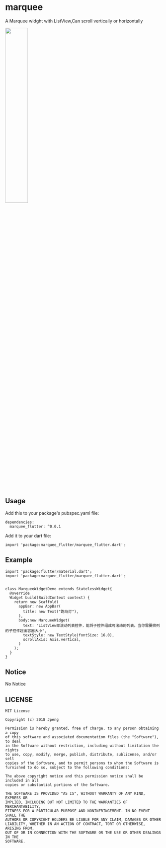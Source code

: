 # marquee

A Marquee widght with ListView,Can scroll vertically or horizontally

<img width="38%" height="38%" src="https://raw.githubusercontent.com/baoolong/PullToRefresh/master/demonstrationgif/20180814_142220.gif"/>

## Usage

Add this to your package's pubspec.yaml file:

	dependencies:
	  marquee_flutter: ^0.0.1
	  
Add it to your dart file:

    import 'package:marquee_flutter/marquee_flutter.dart';

## Example

    import 'package:flutter/material.dart';
    import 'package:marquee_flutter/marquee_flutter.dart';
    
    
    class MarqueeWidgetDemo extends StatelessWidget{
      @override
      Widget build(BuildContext context) {
        return new Scaffold(
          appBar: new AppBar(
            title: new Text("跑马灯"),
          ),
          body:new MarqueeWidget(
            text: "ListView即滚动列表控件，能将子控件组成可滚动的列表。当你需要排列的子控件超出容器大小",
            textStyle: new TextStyle(fontSize: 16.0),
            scrollAxis: Axis.vertical,
          )
        );
      }
    }

## Notice

No Notice

## LICENSE
    MIT License

	Copyright (c) 2018 Jpeng
	
	Permission is hereby granted, free of charge, to any person obtaining a copy
	of this software and associated documentation files (the "Software"), to deal
	in the Software without restriction, including without limitation the rights
	to use, copy, modify, merge, publish, distribute, sublicense, and/or sell
	copies of the Software, and to permit persons to whom the Software is
	furnished to do so, subject to the following conditions:
	
	The above copyright notice and this permission notice shall be included in all
	copies or substantial portions of the Software.
	
	THE SOFTWARE IS PROVIDED "AS IS", WITHOUT WARRANTY OF ANY KIND, EXPRESS OR
	IMPLIED, INCLUDING BUT NOT LIMITED TO THE WARRANTIES OF MERCHANTABILITY,
	FITNESS FOR A PARTICULAR PURPOSE AND NONINFRINGEMENT. IN NO EVENT SHALL THE
	AUTHORS OR COPYRIGHT HOLDERS BE LIABLE FOR ANY CLAIM, DAMAGES OR OTHER
	LIABILITY, WHETHER IN AN ACTION OF CONTRACT, TORT OR OTHERWISE, ARISING FROM,
	OUT OF OR IN CONNECTION WITH THE SOFTWARE OR THE USE OR OTHER DEALINGS IN THE
	SOFTWARE.
